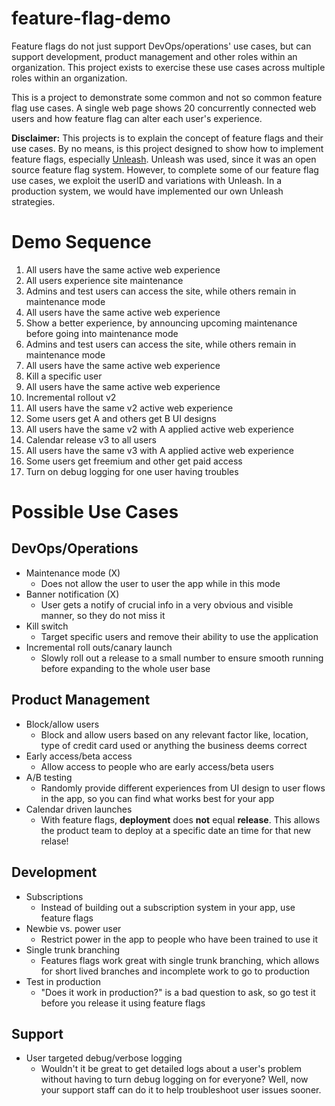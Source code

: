 # feature-flag-demo

Feature flags do not just support DevOps/operations' use cases, but can support development, product management and 
other roles within an organization.  This project exists to exercise these use cases across multiple roles within an 
organization. 

This is a project to demonstrate some common and not so common feature flag use cases.  A single web page shows 20 
concurrently connected web users and how feature flag can alter each user's experience.  

**Disclaimer:** This projects is to explain the concept of feature flags and their use cases.  By no means, is this 
project designed to show how to implement feature flags, especially [Unleash](https://github.com/Unleash).  Unleash 
was used, since it was an open source feature flag system.  However, to complete some of our feature flag use cases, 
we exploit the userID and variations with Unleash.  In a production system, we would have implemented our own 
Unleash strategies.  

# Demo Sequence

1. All users have the same active web experience
1. All users experience site maintenance
1. Admins and test users can access the site, while others remain in maintenance mode
1. All users have the same active web experience
1. Show a better experience, by announcing upcoming maintenance before going into maintenance mode
1. Admins and test users can access the site, while others remain in maintenance mode
1. All users have the same active web experience
1. Kill a specific user
1. All users have the same active web experience
1. Incremental rollout v2
1. All users have the same v2 active web experience
1. Some users get A and others get B UI designs
1. All users have the same v2 with A applied active web experience
1. Calendar release v3 to all users
1. All users have the same v3 with A applied active web experience
1. Some users get freemium and other get paid access
1. Turn on debug logging for one user having troubles


# Possible Use Cases

## DevOps/Operations

* Maintenance mode (X)
  * Does not allow the user to user the app while in this mode
* Banner notification (X)
  * User gets a notify of crucial info in a very obvious and visible manner, so they do not miss it
* Kill switch
  * Target specific users and remove their ability to use the application
* Incremental roll outs/canary launch
  * Slowly roll out a release to a small number to ensure smooth running before expanding to the whole user base 

## Product Management

* Block/allow users
  * Block and allow users based on any relevant factor like, location, type of credit card used or anything the business deems correct
* Early access/beta access
  * Allow access to people who are early access/beta users
* A/B testing
  * Randomly provide different experiences from UI design to user flows in the app, so you can find what works best for your app
* Calendar driven launches
  * With feature flags, **deployment** does **not** equal **release**.  This allows the product team to deploy at a specific date an time for that new relase!

## Development

* Subscriptions
  * Instead of building out a subscription system in your app, use feature flags 
* Newbie vs. power user
  * Restrict power in the app to people who have been trained to use it
* Single trunk branching
  * Features flags work great with single trunk branching, which allows for short lived branches and incomplete work to go to production  
* Test in production
  * "Does it work in production?" is a bad question to ask, so go test it before you release it using feature flags  

## Support

* User targeted debug/verbose logging
  * Wouldn't it be great to get detailed logs about a user's problem without having to turn debug logging on for everyone?  Well, now your support staff can do it to help troubleshoot user issues sooner.  

